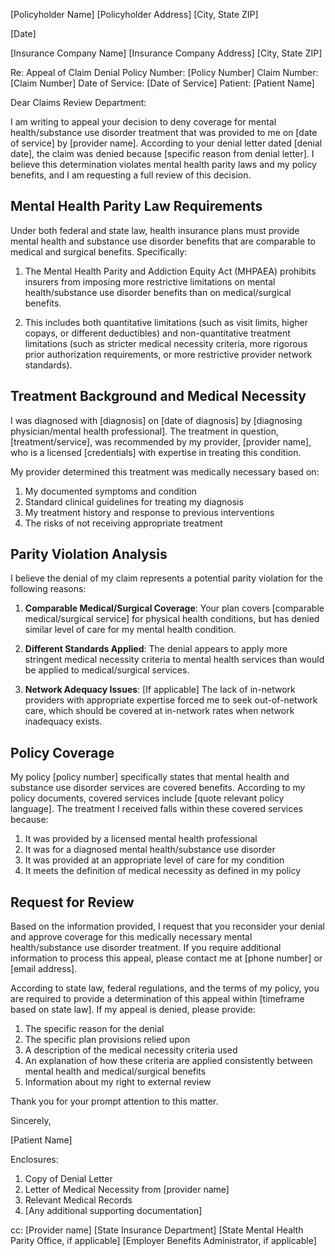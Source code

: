 [Policyholder Name]
[Policyholder Address]
[City, State ZIP]

[Date]

[Insurance Company Name]
[Insurance Company Address]
[City, State ZIP]

Re: Appeal of Claim Denial
Policy Number: [Policy Number]
Claim Number: [Claim Number]
Date of Service: [Date of Service]
Patient: [Patient Name]

Dear Claims Review Department:

I am writing to appeal your decision to deny coverage for mental health/substance use disorder treatment that was provided to me on [date of service] by [provider name]. According to your denial letter dated [denial date], the claim was denied because [specific reason from denial letter]. I believe this determination violates mental health parity laws and my policy benefits, and I am requesting a full review of this decision.

## Mental Health Parity Law Requirements

Under both federal and state law, health insurance plans must provide mental health and substance use disorder benefits that are comparable to medical and surgical benefits. Specifically:

1. The Mental Health Parity and Addiction Equity Act (MHPAEA) prohibits insurers from imposing more restrictive limitations on mental health/substance use disorder benefits than on medical/surgical benefits.

2. This includes both quantitative limitations (such as visit limits, higher copays, or different deductibles) and non-quantitative treatment limitations (such as stricter medical necessity criteria, more rigorous prior authorization requirements, or more restrictive provider network standards).

## Treatment Background and Medical Necessity

I was diagnosed with [diagnosis] on [date of diagnosis] by [diagnosing physician/mental health professional]. The treatment in question, [treatment/service], was recommended by my provider, [provider name], who is a licensed [credentials] with expertise in treating this condition.

My provider determined this treatment was medically necessary based on:
1. My documented symptoms and condition
2. Standard clinical guidelines for treating my diagnosis
3. My treatment history and response to previous interventions
4. The risks of not receiving appropriate treatment

## Parity Violation Analysis

I believe the denial of my claim represents a potential parity violation for the following reasons:

1. **Comparable Medical/Surgical Coverage**: Your plan covers [comparable medical/surgical service] for physical health conditions, but has denied similar level of care for my mental health condition.

2. **Different Standards Applied**: The denial appears to apply more stringent medical necessity criteria to mental health services than would be applied to medical/surgical services.

3. **Network Adequacy Issues**: [If applicable] The lack of in-network providers with appropriate expertise forced me to seek out-of-network care, which should be covered at in-network rates when network inadequacy exists.

## Policy Coverage

My policy [policy number] specifically states that mental health and substance use disorder services are covered benefits. According to my policy documents, covered services include [quote relevant policy language]. The treatment I received falls within these covered services because:

1. It was provided by a licensed mental health professional
2. It was for a diagnosed mental health/substance use disorder
3. It was provided at an appropriate level of care for my condition
4. It meets the definition of medical necessity as defined in my policy

## Request for Review

Based on the information provided, I request that you reconsider your denial and approve coverage for this medically necessary mental health/substance use disorder treatment. If you require additional information to process this appeal, please contact me at [phone number] or [email address].

According to state law, federal regulations, and the terms of my policy, you are required to provide a determination of this appeal within [timeframe based on state law]. If my appeal is denied, please provide:

1. The specific reason for the denial
2. The specific plan provisions relied upon
3. A description of the medical necessity criteria used
4. An explanation of how these criteria are applied consistently between mental health and medical/surgical benefits
5. Information about my right to external review

Thank you for your prompt attention to this matter.

Sincerely,

[Patient Name]

Enclosures:
1. Copy of Denial Letter
2. Letter of Medical Necessity from [provider name]
3. Relevant Medical Records
4. [Any additional supporting documentation]

cc: [Provider name]
    [State Insurance Department]
    [State Mental Health Parity Office, if applicable]
    [Employer Benefits Administrator, if applicable]

